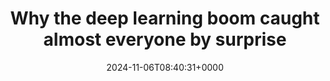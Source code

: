 ---
title: Why the deep learning boom caught almost everyone by surprise
slug: 20241106T084031
date: 2024-11-06T08:40:31+0000
params:
  url: https://www.understandingai.org/p/why-the-deep-learning-boom-caught
tags:
- ai
- neural-networks
---